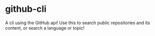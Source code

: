 # github-cli
A cli using the GitHub api! Use this to search public repositories and its content, or search a language or topic!
